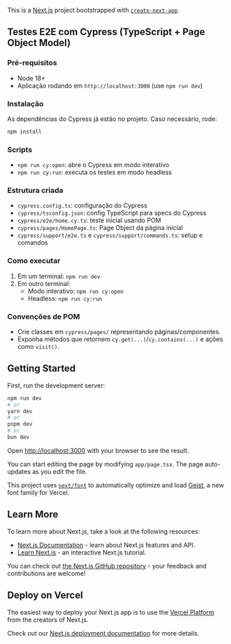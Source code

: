 This is a [Next.js](https://nextjs.org) project bootstrapped with [`create-next-app`](https://nextjs.org/docs/app/api-reference/cli/create-next-app).

## Testes E2E com Cypress (TypeScript + Page Object Model)

### Pré-requisitos
- Node 18+
- Aplicação rodando em `http://localhost:3000` (use `npm run dev`)

### Instalação
As dependências do Cypress já estão no projeto. Caso necessário, rode:

```bash
npm install
```

### Scripts
- `npm run cy:open`: abre o Cypress em modo interativo
- `npm run cy:run`: executa os testes em modo headless

### Estrutura criada
- `cypress.config.ts`: configuração do Cypress
- `cypress/tsconfig.json`: config TypeScript para specs do Cypress
- `cypress/e2e/home.cy.ts`: teste inicial usando POM
- `cypress/pages/HomePage.ts`: Page Object da página inicial
- `cypress/support/e2e.ts` e `cypress/support/commands.ts`: setup e comandos

### Como executar
1. Em um terminal: `npm run dev`
2. Em outro terminal:
   - Modo interativo: `npm run cy:open`
   - Headless: `npm run cy:run`

### Convenções de POM
- Crie classes em `cypress/pages/` representando páginas/componentes.
- Exponha métodos que retornem `cy.get(...)`/`cy.contains(...)` e ações como `visit()`.

## Getting Started

First, run the development server:

```bash
npm run dev
# or
yarn dev
# or
pnpm dev
# or
bun dev
```

Open [http://localhost:3000](http://localhost:3000) with your browser to see the result.

You can start editing the page by modifying `app/page.tsx`. The page auto-updates as you edit the file.

This project uses [`next/font`](https://nextjs.org/docs/app/building-your-application/optimizing/fonts) to automatically optimize and load [Geist](https://vercel.com/font), a new font family for Vercel.

## Learn More

To learn more about Next.js, take a look at the following resources:

- [Next.js Documentation](https://nextjs.org/docs) - learn about Next.js features and API.
- [Learn Next.js](https://nextjs.org/learn) - an interactive Next.js tutorial.

You can check out [the Next.js GitHub repository](https://github.com/vercel/next.js) - your feedback and contributions are welcome!

## Deploy on Vercel

The easiest way to deploy your Next.js app is to use the [Vercel Platform](https://vercel.com/new?utm_medium=default-template&filter=next.js&utm_source=create-next-app&utm_campaign=create-next-app-readme) from the creators of Next.js.

Check out our [Next.js deployment documentation](https://nextjs.org/docs/app/building-your-application/deploying) for more details.
